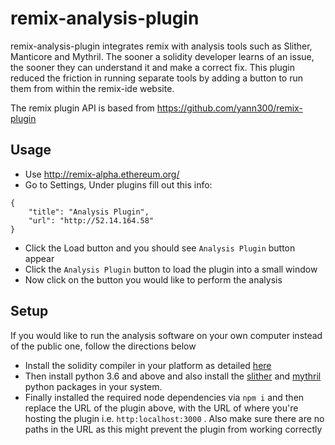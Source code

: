 
# remix-analysis-plugin
remix-analysis-plugin integrates remix with analysis tools such as Slither, Manticore and  Mythril. The sooner a solidity developer learns of an issue, the sooner they can understand it and make a correct fix. This plugin reduced the friction in running separate tools by adding a button to run them from within the remix-ide website.

The remix plugin API is based from https://github.com/yann300/remix-plugin


## Usage

* Use http://remix-alpha.ethereum.org/
* Go to Settings, Under plugins fill out this info:
```
{
    "title": "Analysis Plugin",
    "url": "http://52.14.164.58"
}
```
* Click the Load button and you should see `Analysis Plugin` button appear
* Click the `Analysis Plugin` button to load the plugin into a small window
* Now click on the button you would like to perform the analysis

## Setup
If you would like to run the analysis software on your own computer instead of the public one, follow the directions below
* Install the solidity compiler in your platform as detailed [here](https://solidity.readthedocs.io/en/latest/installing-solidity.html#)
* Then install python 3.6 and above and also install the [slither](https://github.com/trailofbits/slither#how-to-install) and [mythril](https://github.com/trailofbits/slither#how-to-install) python packages in your system.
*  Finally installed the required node dependencies via `npm i` and then replace the URL of the plugin above, with the URL of where you're hosting the plugin i.e. `http:localhost:3000` . Also make sure there are no paths in the URL as this might prevent the plugin from working correctly
